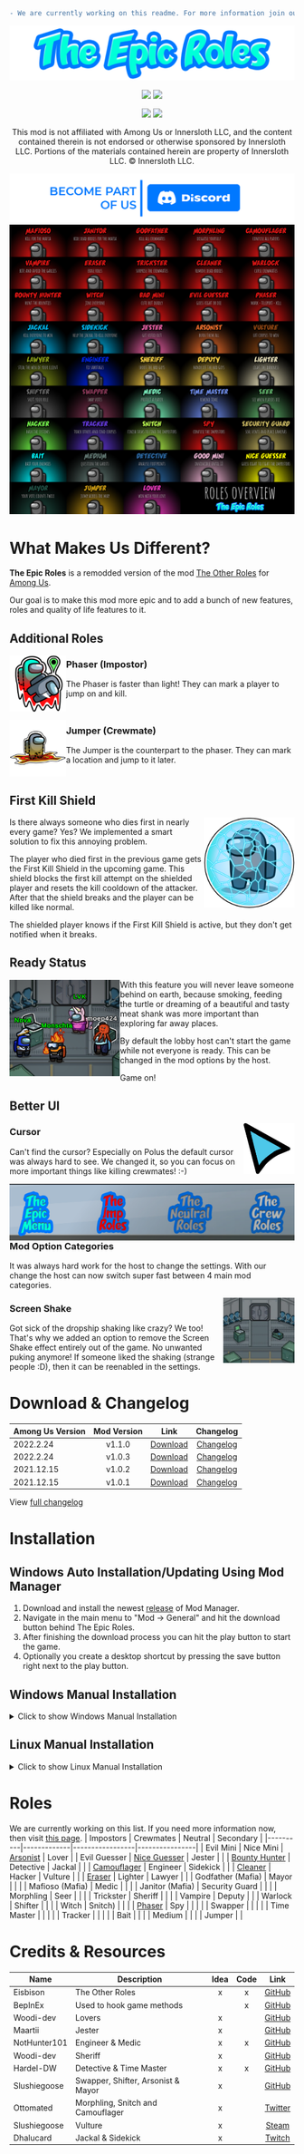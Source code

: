 
```diff
- We are currently working on this readme. For more information join our discord.
```

![The Epic Roles Banner](./Readme/Images/TER_banner.png)
<p align="center">
  <a href="https://github.com/LaicosVK/TheEpicRoles/releases/"><img src="https://badgen.net/github/release/laicosvk/theepicroles"></a> <!--Releases-->
  <a href="https://github.com/LaicosVK/TheEpicRoles/releases/"><img src="https://badgen.net/github/assets-dl/laicosvk/theepicroles"></a> <!--Downloads-->
</p>
  
<p align="center">
  <a href="https://github.com/LaicosVK/TheEpicRoles/releases/"><img src="https://badgen.net//github/releases/laicosvk/theepicroles"></a> <!--Releases-->
  <a href="https://github.com/LaicosVK/TheEpicRoles/stargazers"><img src="https://badgen.net/github/stars/laicosvk/theepicroles"></a> <!--Stars-->
</p>


<p align="center">
This mod is not affiliated with Among Us or Innersloth LLC, and the content contained therein is not endorsed or otherwise sponsored by Innersloth LLC. Portions of the materials contained herein are property of Innersloth LLC. © Innersloth LLC.</p>

[![Discord](/Readme/Images/TER_discord.png)](https://discord.gg/WjegsxEuAD)
![Roles Overwiew](/Readme/Images/overview.png)

# What Makes Us Different?
**The Epic Roles** is a remodded version of the mod [The Other Roles](https://github.com/Eisbison/TheOtherRoles) for [Among Us](https://store.steampowered.com/app/945360/Among_Us).

Our goal is to make this mod more epic and to add a bunch of new features, roles and quality of life features to it.

## Additional Roles

<img align="left" width="100" height="100" src="/TheEpicRoles/Resources/PhaseKillButton.png"/>

### Phaser (Impostor)
The Phaser is faster than light! They can mark a player to jump on and kill.
<br clear="all"/>

<img align="left" width="100" height="100" src="/TheEpicRoles/Resources/JumperJumpButton.png"/>

### Jumper (Crewmate)
The Jumper is the counterpart to the phaser. They can mark a location and jump to it later.
<br clear="all"/>

## First Kill Shield
<img align="right" height="160" src="/Readme/Images/GuardianShield_Big.png"/>

Is there always someone who dies first in nearly every game? Yes? We implemented a smart solution to fix this annoying problem.

The player who died first in the previous game gets the First Kill Shield in the upcoming game. This shield blocks the first kill attempt on the shielded player and resets the kill cooldown of the attacker. After that the shield breaks and the player can be killed like normal.

The shielded player knows if the First Kill Shield is active, but they don't get notified when it breaks.

## Ready Status
<img align="left" height="170" src="/Readme/Images/dropship_ready.png"/>

With this feature you will never leave someone behind on earth, because smoking, feeding the turtle or dreaming of a beautiful and tasty meat shank was more important than exploring far away places.

By default the lobby host can't start the game while not everyone is ready. This can be changed in the mod options by the host.

Game on!
<br clear="all"/>

## Better UI

<img align="right" height="90" src="/TheEpicRoles/Resources/Cursor.png"/>

### Cursor
Can't find the cursor? Especially on Polus the default cursor was always hard to see. We changed it, so you can focus on more important things like killing crewmates! :-)
<br clear="all"/>

<img align="right" height="100" src="/Readme/Images/option_categories.png"/>

### Mod Option Categories
  
It was always hard work for the host to change the settings. With our change the host can now switch super fast between 4 main mod categories.
<br clear="all"/>

<img align="right" height="115" src="/Readme/Images/dropship.png"/>

### Screen Shake
Got sick of the dropship shaking like crazy? We too! That's why we added an option to remove the Screen Shake effect entirely out of the game. No unwanted puking anymore! If someone liked the shaking (strange people :D), then it can be reenabled in the settings.
<br clear="all"/>

# Download & Changelog
| Among Us Version | Mod Version | Link | Changelog |
| --- | :---: | :---: | :---: |
| 2022.2.24 | v1.1.0 | [Download](https://github.com/LaicosVK/TheEpicRoles/releases/download/v1.1.0/TheEpicRoles.zip) | [Changelog](/Readme/Changelog.md#110) |
| 2022.2.24 | v1.0.3 | [Download](https://github.com/LaicosVK/TheEpicRoles/releases/download/v1.0.3/TheEpicRoles.zip) | [Changelog](/Readme/Changelog.md#103) |
| 2021.12.15 | v1.0.2 | [Download](https://github.com/LaicosVK/TheEpicRoles/releases/download/v1.0.2/TheEpicRoles.zip) | [Changelog](/Readme/Changelog.md#102) |
| 2021.12.15 | v1.0.1 | [Download](https://github.com/LaicosVK/TheEpicRoles/releases/download/v1.0.1/TheEpicRoles.zip) | [Changelog](/Readme/Changelog.md#101) |

View [full changelog](/Readme/Changelog.md)

# Installation
## Windows Auto Installation/Updating Using Mod Manager
1. Download and install the newest [release](https://github.com/MatuxGG/ModManager/releases/latest) of Mod Manager.
2. Navigate in the main menu to "Mod -> General" and hit the download button behind The Epic Roles.
3. After finishing the download process you can hit the play button to start the game.
4. Optionally you create a desktop shortcut by pressing the save button right next to the play button.


## Windows Manual Installation
<details>
  <summary>Click to show Windows Manual Installation</summary>  
  
1. Download newest [release](https://github.com/LaicosVK/TheEpicRoles/releases/latest).
2. Navigate to your Among Us installtion folder.
3. Optionally (recommended) copy your entire game folder and continue the last steps in this copy of Among Us.
4. Drag or extract all files and folders from the zip into your Among Us installation folder.
5. Run the game. (First launch might take a while)
</details>

## Linux Manual Installation
<details>
  <summary>Click to show Linux Manual Installation</summary>    
   
1. Follow Windows Manual Installation until step 4.
2. Enable `winhttp.dll` via the proton winecfg (https://docs.bepinex.dev/articles/advanced/steam_interop.html#open-winecfg-for-the-target-game).
3. Launch the game via Steam.
</details>

# Roles
We are currently working on this list. If you need more information now, then visit [this page](https://github.com/Eisbison/TheOtherRoles#the-other-roles).
| Impostors | Crewmates | Neutral | Secondary |
|----------|-------------|-----------------|----------------|
| Evil Mini | Nice Mini | [Arsonist](/Readme/Roles/Arsonist.md) | Lover |
| Evil Guesser | [Nice Guesser](#guesser) | Jester |  |
| [Bounty Hunter](/Readme/Roles/Bounty_Hunter.md) | Detective | Jackal |  |
| [Camouflager](/Readme/Roles/Camouflager.md) | Engineer | Sidekick |  |
| [Cleaner](/Readme/Roles/Cleaner.md) | Hacker | Vulture |  |
| [Eraser](/Readme/Roles/Eraser.md) | Lighter | Lawyer |  |
| Godfather (Mafia) | Mayor |  |  |
| Mafioso (Mafia) | Medic |  |  |
| Janitor (Mafia) | Security Guard |  |  |
| Morphling | Seer |  |  |
| Trickster | Sheriff |  |  | 
| Vampire | Deputy |  |
| Warlock | Shifter |  |  |
| Witch | Snitch) |  |  |
| [Phaser](/Readme/Roles/Phaser.md) | Spy |  |  |
|  | Swapper |  |  |
|  | Time Master |  |  |
|  | Tracker |  |  |
|  | Bait |  |
|  | Medium |  |
|  | Jumper |  |

  
# Credits & Resources
| Name | Description | Idea | Code | Link |
| --- | --- | :---: | :---: | :---: |
| Eisbison | The Other Roles | x | x | [GitHub](https://github.com/Eisbison/TheOtherRoles) |
| BepInEx | Used to hook game methods |  | x | [GitHub](https://github.com/BepInEx) |
| Woodi-dev | Lovers | x |  | [GitHub](https://github.com/Woodi-dev/Among-Us-Love-Couple-Mod) |
| Maartii | Jester | x |  | [GitHub](https://github.com/Maartii/Jester)  |
| NotHunter101 | Engineer & Medic | x | x | [GitHub](https://github.com/NotHunter101/ExtraRolesAmongUs)  |
| Woodi-dev | Sheriff | x |  | [GitHub](https://github.com/Woodi-dev/Among-Us-Sheriff-Mod) |
| Hardel-DW | Detective & Time Master | x | x | [GitHub](https://github.com/Hardel-DW/TooManyRolesMods) |
| Slushiegoose | Swapper, Shifter, Arsonist & Mayor | x |  | [GitHub](https://github.com/slushiegoose/Town-Of-Us) |
| Ottomated | Morphling, Snitch and Camouflager | x |  | [Twitter](https://twitter.com/ottomated_)  |
| Slushiegoose | Vulture | x |  | [Steam](https://store.steampowered.com/app/1568590/Goose_Goose_Duck) |
| Dhalucard | Jackal & Sidekick | x |  | [Twitch](https://www.twitch.tv/dhalucard) |
